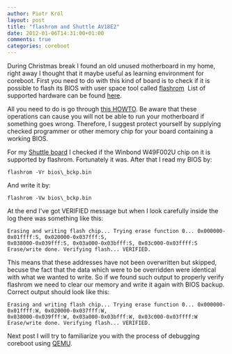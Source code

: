 ```yaml
---
author: Piotr Król
layout: post
title: "flashrom and Shuttle AV18E2"
date: 2012-01-06T14:31:00+01:00
comments: true
categories: coreboot
---
```


During Christmas break I found an old unused motherboard in my home, right away
I thought that it maybe useful as learning environment for coreboot. First you
need to do with this kind of board is to check if it is possible to flash its
BIOS with user space tool called [flashrom](http://www.flashrom.org/)  List of
supported hardware can be found [here](http://www.flashrom.org/Supported_hardware).


All you need to do is go through [this
HOWTO](http://www.flashrom.org/Board_Testing_HOWTO). Be aware that these
operations can cause you will not be able to run your motherboard if something
goes wrong. Therefore, I suggest protect yourself by supplying checked
programmer or other memory chip for your board containing a working BIOS.


For my [Shuttle board](http://www.shuttle.eu/_archive/older/de/av18.htm) I
checked if the Winbond W49F002U chip on it is supported by flashrom.
Fortunately it was. After that I read my BIOS by:

```
flashrom -Vr bios\_bckp.bin
```

And write it by:

```
flashrom -Vw bios\_bckp.bin
```

At the end I've got VERIFIED message but when I look carefully inside the log
there was something like this:  

```
Erasing and writing flash chip... Trying erase function 0... 0x000000-0x01ffff:S, 0x020000-0x037fff:S,
0x038000-0x039fff:S, 0x03a000-0x03bfff:S, 0x03c000-0x03ffff:S Erase/write done. Verifying flash... VERIFIED.
```

This means that these addresses have not been overwritten but skipped, becuse
the fact that the data which were to be overridden were identical with what we
wanted to write. So if we found such output to properly verify flashrom we need
to clear our memory and write it again with BIOS backup. Correct output should
look like this:  

```
Erasing and writing flash chip... Trying erase function 0... 0x000000-0x01ffff:W, 0x020000-0x037fff:W,
0x038000-0x039fff:W, 0x03a000-0x03bfff:W, 0x03c000-0x03ffff:W Erase/write done. Verifying flash... VERIFIED.  
```

Next post I will try to familiarize you with the process of debugging coreboot using [QEMU](http://wiki.qemu.org/Main_Page).
